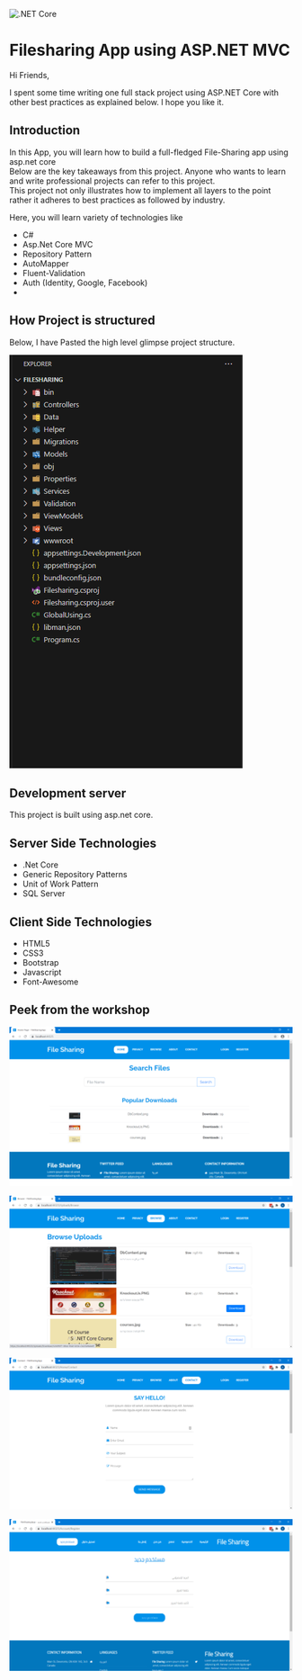 ![.NET Core](https://camo.githubusercontent.com/f36a579a7440dd2cd03da4903249f86d0d44cb7020fd902512bccd139784b363/68747470733a2f2f696d672e736869656c64732e696f2f62616467652f2e4e45542d3543324439313f7374796c653d666f722d7468652d6261646765266c6f676f3d2e6e6574266c6f676f436f6c6f723d7768697465)

# Filesharing App using ASP.NET MVC

Hi Friends,

I spent some time writing one full stack project using ASP.NET Core with other best practices as explained below. 
I hope you like it.

## Introduction
In this App, you will learn how to build a full-fledged File-Sharing app using asp.net core
<br>
Below are the key takeaways from this project. 
Anyone who wants to learn and write professional projects can refer to this project.
<br>
This project not only illustrates how to implement all layers to the point rather it adheres to best practices as followed by industry.
 
Here, you will learn variety of technologies like

-	C#
-	Asp.Net Core MVC
-	Repository Pattern
-   AutoMapper
-   Fluent-Validation
-   Auth (Identity, Google, Facebook)
- 

## How Project is structured 

Below, I have Pasted the high level glimpse project structure.

![14th](https://github.com/AhmedIbrahim-tech/Filesharing/blob/master/Files/screenshort/project%20structure.PNG)



## Development server

This project is built using asp.net core.

## Server Side Technologies

- .Net Core
- Generic Repository Patterns
- Unit of Work Pattern
- SQL Server

## Client Side Technologies

- HTML5
- CSS3
- Bootstrap
- Javascript
- Font-Awesome


## Peek from the workshop

![1st](https://github.com/AhmedIbrahim-tech/Filesharing/blob/master/Files/screenshort/Home.jpg)

![2nd](https://github.com/AhmedIbrahim-tech/Filesharing/blob/master/Files/screenshort/Browse.jpg)

![3rd](https://github.com/AhmedIbrahim-tech/Filesharing/blob/master/Files/screenshort/Contact.jpg)

![4th](https://github.com/AhmedIbrahim-tech/Filesharing/blob/master/Files/screenshort/Login.jpg)

